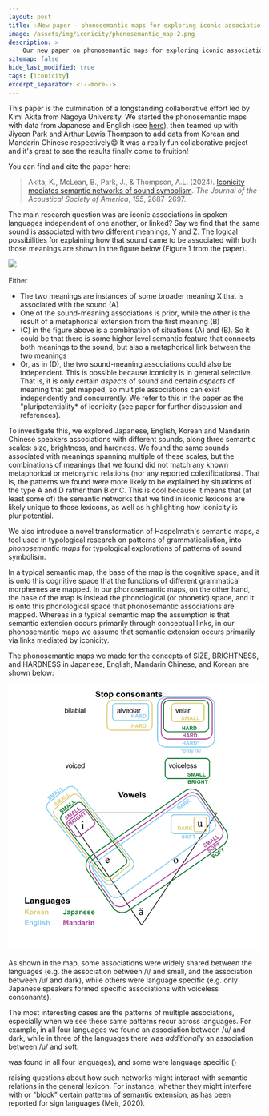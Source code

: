 ```yaml
---
layout: post
title: ✨New paper - phonosemantic maps for exploring iconic associations
image: /assets/img/iconicity/phonosemantic_map~2.png
description: > 
    Our new paper on phonosemantic maps for exploring iconic associations is out in the JASA special issue on Iconicity and Sound Symbolism 🎉  
sitemap: false
hide_last_modified: true
tags: [iconicity]
excerpt_separator: <!--more-->
---
```


This paper is the culmination of a longstanding collaborative effort led by Kimi Akita from Nagoya University. We started the phonosemantic maps with data from Japanese and English (see [here](https://drive.google.com/file/d/1NhMszLjBaVynXeFuwEa2xtCih-BUd1UP/view)), then teamed up with Jiyeon Park and Arthur Lewis Thompson to add data from Korean and Mandarin Chinese respectively😄 It was a really fun collaborative project and it's great to see the results finally come to fruition! <!--more-->

You can find and cite the paper here:

> Akita, K., McLean, B., Park, J., & Thompson, A.L. (2024). [Iconicity mediates semantic networks of sound symbolism](https://doi.org/10.1121/10.0025763). *The Journal of the Acoustical Society of America*, *155*, 2687–2697.

The main research question was are iconic associations in spoken languages independent of one another, or linked? Say we find that the same sound is associated with two different meanings, Y and Z. The logical possibilities for explaining how that sound came to be associated with both those meanings are shown in the figure below (Figure 1 from the paper). 

![](https://aipp.silverchair-cdn.com/aipp/content_public/journal/jasa/155/4/10.1121_10.0025763/1/2687_1_10.0025763.figures.online.f1.jpeg)

Either
 - The two meanings are instances of some broader meaning X that is associated with the sound (A)
 - One of the sound-meaning associations is prior, while the other is the result of a metaphorical extension from the first meaning (B)
- (C) in the figure above is a combination of situations (A) and (B). So it could be that there is some higher level semantic feature that connects both meanings to the sound, but also a metaphorical link between the two meanings
- Or, as in (D), the two sound-meaning associations could also be independent. This is possible because iconicity is in general selective. That is, it is only certain *aspects* of sound and certain *aspects* of meaning that get mapped, so multiple associations can exist independently and concurrently. We refer to this in the paper as the "pluripotentiality* of iconicity (see paper for further discussion and references).

To investigate this, we explored Japanese, English, Korean and Mandarin Chinese speakers associations with different sounds, along three semantic scales: size, brightness, and hardness. We found the same sounds associated with meanings spanning multiple of these scales, but the combinations of meanings that we found did not match any known metaphorical or metonymic relations (nor any reported colexifications). That is, the patterns we found were more likely to be explained by situations of the type A and D rather than B or C. This is cool because it means that (at least some of) the semantic networks that we find in iconic lexicons are likely unique to those lexicons, as well as highlighting how iconicity is pluripotential. 

We also introduce a novel transformation of Haspelmath's semantic maps, a tool used in typological research on patterns of grammaticalistion, into *phonosemantic maps* for typological explorations of patterns of sound symbolism. 

In a typical semantic map, the base of the map is the cognitive space, and it is onto this cognitive space that the functions of different grammatical morphemes are mapped. In our phonosemantic maps, on the other hand, the base of the map is instead the phonological (or phonetic) space, and it is onto this phonological space that phonosemantic associations are mapped. Whereas in a typical semantic map the assumption is that semantic extension occurs primarily through conceptual links, in our phonosemantic maps we assume that semantic extension occurs primarily via links mediated by iconicity.

The phonosemantic maps we made for the concepts of SIZE, BRIGHTNESS, and HARDNESS in Japanese, English, Mandarin Chinese, and Korean are shown below:

![](/assets/img/iconicity/phonosemantic_map.png)
 
As shown in the map, some associations were widely shared between the languages (e.g. the association between /i/ and small, and the association between /u/ and dark), while others were language specific (e.g. only Japanese speakers formed specific associations with voiceless consonants). 

The most interesting cases are the patterns of multiple associations, especially when we see these same patterns recur across languages. For example, in all four languages we found an association between /u/ and dark, while in three of the languages there was *additionally* an association between /u/ and soft.




was found in all four languages), and some were language specific ()


 raising questions about how such networks might interact with semantic relations in the general lexicon. For instance, whether they might interfere with or "block" certain patterns of semantic extension, as has been reported for sign languages (Meir, 2020).

